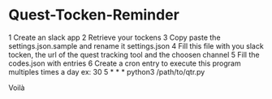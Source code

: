 # Quest-Tocken-Reminder

1 Create an slack app
2 Retrieve your tockens
3 Copy paste the settings.json.sample and rename it settings.json
4 Fill this file with you slack tocken, the url of the quest tracking tool and the choosen channel
5 Fill the codes.json with entries
6 Create a cron entry to execute this program multiples times a day
ex: 30 5 * * * python3 /path/to/qtr.py

Voilà